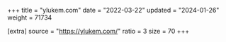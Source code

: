 +++
title = "ylukem.com"
date = "2022-03-22"
updated = "2024-01-26"
weight = 71734

[extra]
source = "https://ylukem.com/"
ratio = 3
size = 70
+++
